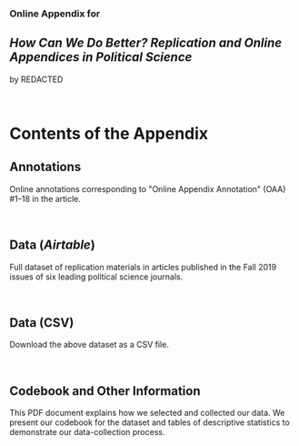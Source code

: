 ### Online Appendix for

## *How Can We Do Better? Replication and Online Appendices in Political Science*

by REDACTED

&nbsp;  

# Contents of the Appendix


## Annotations

Online annotations corresponding to &quot;Online Appendix Annotation&quot; (OAA) #1–18 in the article.

&nbsp;  

## Data (*Airtable*)

Full dataset of replication materials in articles published in the Fall 2019 issues of six leading political science journals.

&nbsp;  


## Data (CSV)

Download the above dataset as a CSV file.

&nbsp;  


## Codebook and Other Information

This PDF document explains how we selected and collected our data. We present our codebook for the dataset and tables of descriptive statistics to demonstrate our data-collection process.
